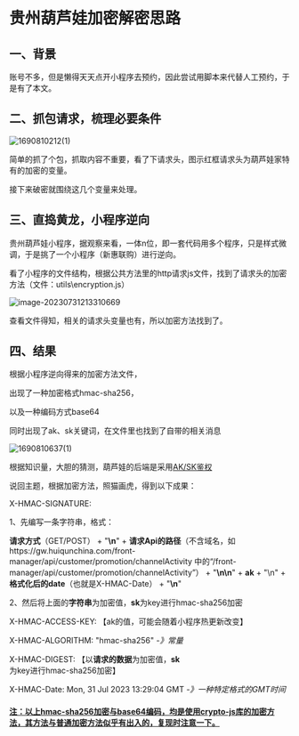 # 贵州葫芦娃加密解密思路

## 一、背景

账号不多，但是懒得天天点开小程序去预约，因此尝试用脚本来代替人工预约，于是有了本文。

## 二、抓包请求，梳理必要条件

![1690810212(1)](C:\Users\zenghao\AppData\Local\Temp\1690810212(1).png)

简单的抓了个包，抓取内容不重要，看了下请求头，图示红框请求头为葫芦娃家特有的加密的变量。

接下来破密就围绕这几个变量来处理。

## 三、直捣黄龙，小程序逆向

贵州葫芦娃小程序，据观察来看，一体n位，即一套代码用多个程序，只是样式微调，于是挑了一个小程序（新惠联购）进行逆向。

看了小程序的文件结构，根据公共方法里的http请求js文件，找到了请求头的加密方法（文件：utils\encryption.js）

![image-20230731213310669](C:\Users\zenghao\AppData\Roaming\Typora\typora-user-images\image-20230731213310669.png)

查看文件得知，相关的请求头变量也有，所以加密方法找到了。

## 四、结果

根据小程序逆向得来的加密方法文件，

出现了一种加密格式hmac-sha256，

以及一种编码方式base64

同时出现了ak、sk关键词，在文件里也找到了自带的相关消息

![1690810637(1)](C:\Users\zenghao\AppData\Local\Temp\1690810637(1).png)

根据知识量，大胆的猜测，葫芦娃的后端是采用[AK/SK鉴权](https://blog.csdn.net/sunhuaqiang1/article/details/126429288?ops_request_misc=%257B%2522request%255Fid%2522%253A%2522169081074716800222818523%2522%252C%2522scm%2522%253A%252220140713.130102334..%2522%257D&request_id=169081074716800222818523&biz_id=0&utm_medium=distribute.pc_search_result.none-task-blog-2~all~baidu_landing_v2~default-5-126429288-null-null.142^v91^insert_down28v1,239^v12^insert_chatgpt&utm_term=ak%20sk&spm=1018.2226.3001.4187)



说回主题，根据加密方法，照猫画虎，得到以下成果：

X-HMAC-SIGNATURE:  

1、先编写一条字符串，格式：

**请求方式**（GET/POST） + "**\n**" + **请求Api的路径**（不含域名，如https://gw.huiqunchina.com/front-manager/api/customer/promotion/channelActivity 中的“/front-manager/api/customer/promotion/channelActivity”） + "**\n\n**" + **ak** + "\n" + **格式化后的date**（也就是X-HMAC-Date） + "**\n**"

2、然后将上面的**字符串**为加密值，**sk**为key进行hmac-sha256加密

X-HMAC-ACCESS-KEY: 【ak的值，可能会随着小程序热更新改变】

X-HMAC-ALGORITHM:  "hmac-sha256" *-》常量*

X-HMAC-DIGEST: 【以**请求的数据**为加密值，**sk**为key进行hmac-sha256加密】

X-HMAC-Date: Mon, 31 Jul 2023 13:29:04 GMT *-》一种特定格式的GMT时间*



#### <u>注：以上hmac-sha256加密与base64编码，均是使用crypto-js库的加密方法，其方法与普通加密方法似乎有出入的，复现时注意一下。</u>